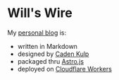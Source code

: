 # Will's Wire

My [personal blog](https://willswire.com) is:

- written in Markdown
- designed by [Caden Kulp](https://cadens.studio)
- packaged thru [Astro.js](https://astro.build)
- deployed on [Cloudflare Workers](https://workers.cloudflare.com)
